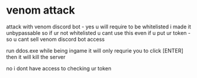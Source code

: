 # venom attack

attack with venom discord bot - yes u will require to be whitelisted i made it unbypassable so if ur not whitelisted u cant use this even if u put ur token - so u cant sell venom discord bot access 

run ddos.exe while being ingame it will only requrie you to click [ENTER] then it will kill the server 

no i dont have access to checking ur token
